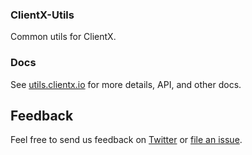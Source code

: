 ### ClientX-Utils

Common utils for ClientX.



### Docs

See [utils.clientx.io](https://utils.clientx.io) for more details, API, and other docs.

## Feedback

Feel free to send us feedback on [Twitter](https://twitter.com/clientXplatform) or [file an issue](https://github.com/clientx-platform/clientx-utils/issues).


